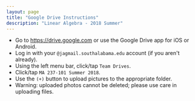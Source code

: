 ```yaml
---
layout: page
title: "Google Drive Instructions"
description: "Linear Algebra - 2018 Summer"
---
```


* Go to <https://drive.google.com> or use the Google Drive app
  for iOS or Android.
* Log in with your `@jagmail.southalabama.edu` 
  account (if you aren't already).
* Using the left menu bar, click/tap `Team Drives`.
* Click/tap `MA 237-101 Summer 2018`.
* Use the `(+)` button to upload pictures to the appropriate folder.
* Warning: uploaded photos cannot be deleted; please use
  care in uploading files.
